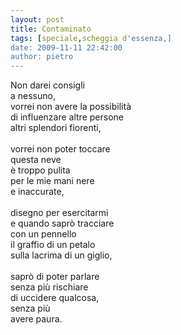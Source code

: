 ```yaml
---
layout: post
title: Contaminato
tags: [speciale,scheggia d'essenza,]
date: 2009-11-11 22:42:00
author: pietro
---
```

Non darei consigli<br/>a nessuno,<br/>vorrei non avere la possibilità<br/>di influenzare altre persone<br/>altri splendori fiorenti,<br/><br/>vorrei non poter toccare<br/>questa neve<br/>è troppo pulita<br/>per le mie mani nere<br/>e inaccurate,<br/><br/>disegno per esercitarmi<br/>e quando saprò tracciare<br/>con un pennello<br/>il graffio di un petalo<br/>sulla lacrima di un giglio,<br/><br/>saprò di poter parlare<br/>senza più rischiare<br/>di uccidere qualcosa,<br/>senza più<br/>avere paura.
